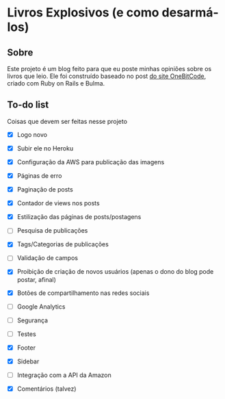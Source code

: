 # Livros Explosivos (e como desarmá-los)

## Sobre

Este projeto é um blog feito para que eu poste minhas opiniões sobre os livros que leio. Ele foi construído baseado no post [do site OneBitCode](https://onebitcode.com/rails-bulma-criando-um-blog-do-zero-em-poucos-minutos/), criado com Ruby on Rails e Bulma.

## To-do list
Coisas que devem ser feitas nesse projeto

- [x] Logo novo
- [x] Subir ele no Heroku
- [x] Configuração da AWS para publicação das imagens
- [x] Páginas de erro
- [x] Paginação de posts
- [x] Contador de views nos posts
- [x] Estilização das páginas de posts/postagens
- [ ] Pesquisa de publicações
- [x] Tags/Categorias de publicações
- [ ] Validação de campos
- [x] Proibição de criação de novos usuários (apenas o dono do blog pode postar, afinal)
- [x] Botões de compartilhamento nas redes sociais
- [ ] Google Analytics
- [ ] Segurança
- [ ] Testes
- [x] Footer
- [x] Sidebar
- [ ] Integração com a API da Amazon

- [x] Comentários (talvez)
